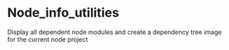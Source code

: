 # Node_info_utilities
Display all dependent node modules and create a dependency tree image for the current node project
